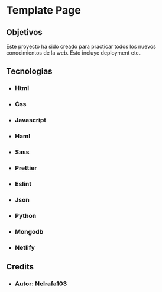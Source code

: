 # Template  Page

## Objetivos
 Este proyecto ha sido creado para practicar todos los nuevos conocimientos de la web. Esto incluye deployment etc..

## Tecnologias
 - ###  Html
 - ###  Css
 - ###  Javascript
 - ###  Haml
 - ###  Sass
 - ###  Prettier
 - ###  Eslint
 - ###  Json
 - ###  Python
 - ###  Mongodb
 - ###  Netlify
## Credits
 - ###  Autor: Nelrafa103

